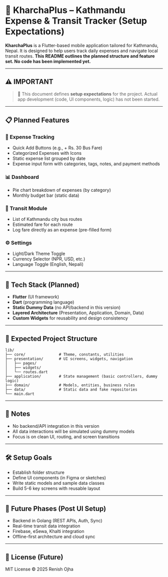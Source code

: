 # 📱 KharchaPlus – Kathmandu Expense & Transit Tracker (Setup Expectations)

**KharchaPlus** is a Flutter-based mobile application tailored for Kathmandu, Nepal. It is designed to help users track daily expenses and navigate local transit routes. **This README outlines the planned structure and feature set. No code has been implemented yet.**

---

## ⚠️ IMPORTANT

> 🧪 This document defines **setup expectations** for the project. Actual app development (code, UI components, logic) has not been started.

---

## 📋 Planned Features

### 🎯 Expense Tracking

* Quick Add Buttons (e.g., + Rs. 30 Bus Fare)
* Categorized Expenses with Icons
* Static expense list grouped by date
* Expense input form with categories, tags, notes, and payment methods

### 📊 Dashboard

* Pie chart breakdown of expenses (by category)
* Monthly budget bar (static data)

### 🚌 Transit Module

* List of Kathmandu city bus routes
* Estimated fare for each route
* Log fare directly as an expense (pre-filled form)

### ⚙️ Settings

* Light/Dark Theme Toggle
* Currency Selector (NPR, USD, etc.)
* Language Toggle (English, Nepali)

---

## 🧱 Tech Stack (Planned)

* **Flutter** (UI framework)
* **Dart** (programming language)
* **Static Dummy Data** (no API/backend in this version)
* **Layered Architecture** (Presentation, Application, Domain, Data)
* **Custom Widgets** for reusability and design consistency

---

## 📁 Expected Project Structure

```
lib/
├── core/               # Theme, constants, utilities
├── presentation/       # UI screens, widgets, navigation
│   ├── pages/
│   ├── widgets/
│   └── routes.dart
├── application/        # State management (basic controllers, dummy logic)
├── domain/             # Models, entities, business rules
├── data/               # Static data and fake repositories
└── main.dart
```

---

## 📌 Notes

* No backend/API integration in this version
* All data interactions will be simulated using dummy models
* Focus is on clean UI, routing, and screen transitions

---

## 🛠 Setup Goals

* Establish folder structure
* Define UI components (in Figma or sketches)
* Write static models and sample data classes
* Build 5-6 key screens with reusable layout

---

## 🔄 Future Phases (Post UI Setup)

* Backend in Golang (REST APIs, Auth, Sync)
* Real-time transit data integration
* Firebase, eSewa, Khalti integration
* Offline-first architecture and cloud sync

---

## 📄 License (Future)

MIT License © 2025 Renish Ojha
